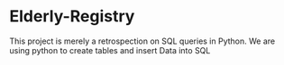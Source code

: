 # Elderly-Registry
This project is merely a retrospection  on  SQL queries in Python. We are using python to create tables and insert Data into SQL

